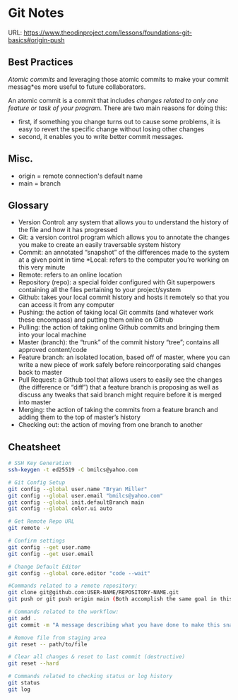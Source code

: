 # Git Notes

URL: https://www.theodinproject.com/lessons/foundations-git-basics#origin-push

## Best Practices

*Atomic commits* and leveraging those atomic commits to make your commit messag*es more useful to future collaborators.

An atomic commit is a commit that includes *changes related to only one feature or task of your program.* There are two main reasons for doing this: 

* first, if something you change turns out to cause some problems, it is easy to revert the specific change without losing other changes
* second, it enables you to write better commit messages.

## Misc.
* origin = remote connection's default name
* main = branch

## Glossary
* Version Control: any system that allows you to understand the history of the file and how it has progressed
* Git: a version control program which allows you to annotate the changes you make to create an easily traversable system history
* Commit: an annotated “snapshot” of the differences made to the system at a given point in time
*Local: refers to the computer you’re working on this very minute
* Remote: refers to an online location
* Repository (repo): a special folder configured with Git superpowers containing all the files pertaining to your project/system
* Github: takes your local commit history and hosts it remotely so that you can access it from any computer
* Pushing: the action of taking local Git commits (and whatever work these encompass) and putting them online on Github
* Pulling: the action of taking online Github commits and bringing them into your local machine
* Master (branch): the “trunk” of the commit history “tree”; contains all approved content/code
* Feature branch: an isolated location, based off of master, where you can write a new piece of work safely before reincorporating said changes back to master
* Pull Request: a Github tool that allows users to easily see the changes (the difference or “diff”) that a feature branch is proposing as well as discuss any tweaks that said branch might require before it is merged into master
* Merging: the action of taking the commits from a feature branch and adding them to the top of master’s history
* Checking out: the action of moving from one branch to another


## Cheatsheet

``` sh
# SSH Key Generation
ssh-keygen -t ed25519 -C bmilcs@yahoo.com

# Git Config Setup
git config --global user.name "Bryan Miller"
git config --global user.email "bmilcs@yahoo.com"
git config --global init.defaultBranch main
git config --global color.ui auto

# Get Remote Repo URL
git remote -v

# Confirm settings
git config --get user.name
git config --get user.email

# Change Default Editor
git config --global core.editor "code --wait"

#Commands related to a remote repository:
git clone git@github.com:USER-NAME/REPOSITORY-NAME.git
git push or git push origin main (Both accomplish the same goal in this context)

# Commands related to the workflow:
git add .
git commit -m "A message describing what you have done to make this snapshot different"

# Remove file from staging area
git reset -- path/to/file

# Clear all changes & reset to last commit (destructive)
git reset --hard

# Commands related to checking status or log history
git status
git log
```